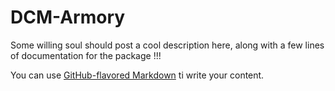 # DCM-Armory

Some willing soul should post a cool description here, 
along with a few lines of documentation for the package !!!

You can use
[GitHub-flavored Markdown](https://guides.github.com/features/mastering-markdown)
ti write your content.
